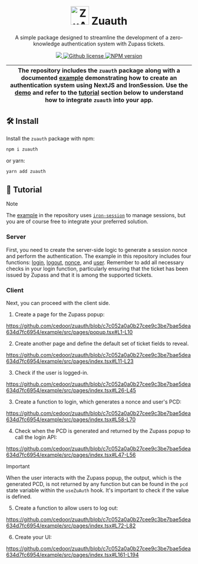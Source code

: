 <p align="center">
    <h1 align="center">
        <picture>
            <source media="(prefers-color-scheme: dark)" srcset="https://github.com/cedoor/zuauth/blob/main/example/public/light-icon.png">
            <source media="(prefers-color-scheme: light)" srcset="https://github.com/cedoor/zuauth/blob/main/example/public/icon.png">
            <img width="50" alt="ZuAuth Icon" src="https://github.com/cedoor/zuauth/blob/main/example/public/icon.png">
        </picture>
        Zuauth
    </h1>
    <p align="center">A simple package designed to streamline the development of a zero-knowledge authentication system with Zupass tickets.</p>
</p>

<p align="center">
    <a href="https://github.com/proofcarryingdata">
        <img src="https://img.shields.io/badge/project-PCD-blue.svg?style=flat-square">
    </a>
    <a href="https://github.com/cedoor/zuauth/blob/main/LICENSE">
        <img alt="Github license" src="https://img.shields.io/github/license/cedoor/zuauth.svg?style=flat-square">
    </a>
    <a href="https://www.npmjs.com/package/zuauth">
        <img alt="NPM version" src="https://img.shields.io/npm/v/zuauth?style=flat-square" />
    </a>
</p>

|  The repository includes the `zuauth` package along with a documented [example](https://github.com/cedoor/zuauth/blob/main/example/README.md) demonstrating how to create an authentication system using NextJS and IronSession. Use the [demo](https://zuauth.vercel.app/) and refer to the [tutorial](/#-tutorial) section below to understand how to integrate `zuauth` into your app. |
| ------------------------------------------------------------------------------------------------------------------------------------------------------------------------------------------------------------------------------------------------------------------------------------------------------------------------ |

## 🛠 Install

Install the `zuauth` package with npm:

```bash
npm i zuauth
```

or yarn:

```bash
yarn add zuauth
```

## 📜 Tutorial
> [!NOTE]  
> The [example](https://github.com/cedoor/zuauth/blob/main/example/README.md) in the repository uses [`iron-session`](https://github.com/vvo/iron-session) to manage sessions, but you are of course free to integrate your preferred solution.

### Server

First, you need to create the server-side logic to generate a session nonce and perform the authentication. The example in this repository includes four functions: [login](example/src/pages/api/login.ts), [logout](example/src/pages/api/logout.ts), [nonce](example/src/pages/api/nonce.ts), and [user](example/src/pages/api/user.ts). Remember to add all necessary checks in your login function, particularly ensuring that the ticket has been issued by Zupass and that it is among the supported tickets.

### Client
Next, you can proceed with the client side.

1. Create a page for the Zupass popup:

https://github.com/cedoor/zuauth/blob/c7c052a0a0b27cee9c3be7bae5dea634d7fc6954/example/src/pages/popup.tsx#L1-L10

2. Create another page and define the default set of ticket fields to reveal.

https://github.com/cedoor/zuauth/blob/c7c052a0a0b27cee9c3be7bae5dea634d7fc6954/example/src/pages/index.tsx#L11-L23

3. Check if the user is logged-in.

https://github.com/cedoor/zuauth/blob/c7c052a0a0b27cee9c3be7bae5dea634d7fc6954/example/src/pages/index.tsx#L26-L45

3. Create a function to login, which generates a nonce and user's PCD:

https://github.com/cedoor/zuauth/blob/c7c052a0a0b27cee9c3be7bae5dea634d7fc6954/example/src/pages/index.tsx#L58-L70

4. Check when the PCD is generated and returned by the Zupass popup to call the login API:

https://github.com/cedoor/zuauth/blob/c7c052a0a0b27cee9c3be7bae5dea634d7fc6954/example/src/pages/index.tsx#L47-L56

> [!IMPORTANT]  
> When the user interacts with the Zupass popup, the output, which is the generated PCD, is not returned by any function but can be found in the `pcd` state variable within the `useZuAuth` hook. It's important to check if the value is defined.

5. Create a function to allow users to log out:

https://github.com/cedoor/zuauth/blob/c7c052a0a0b27cee9c3be7bae5dea634d7fc6954/example/src/pages/index.tsx#L72-L82

6. Create your UI:

https://github.com/cedoor/zuauth/blob/c7c052a0a0b27cee9c3be7bae5dea634d7fc6954/example/src/pages/index.tsx#L161-L194
